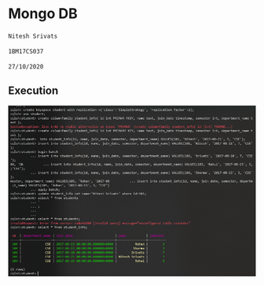 # Mongo DB

`Nitesh Srivats`

`1BM17CS037`

`27/10/2020`

## Execution

![Execution up](images/execution.png)

